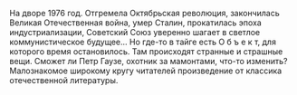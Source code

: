 <!--2017-02-16 19:21:33-->
На дворе 1976 год. Отгремела Октябрьская революция, закончилась Великая Отечественная война, умер Сталин, прокатилась эпоха индустриализации, Советский Союз уверенно шагает в светлое коммунистическое будущее...
Но где-то в тайге есть О б ъ е к т, для которого время остановилось. Там происходят странные и страшные вещи. Сможет ли Петр Гаузе, охотник за мамонтами, что-то изменить?
Малознакомое широкому кругу читателей произведение от классика отечественной литературы.